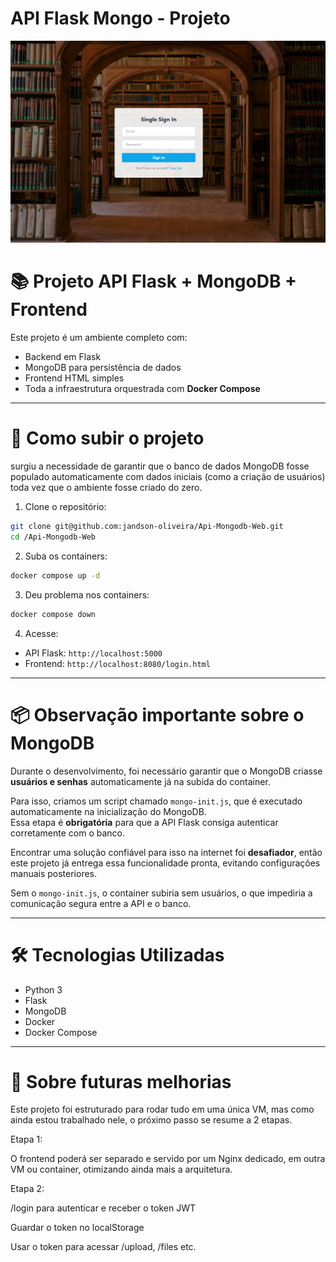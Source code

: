 # API Flask Mongo - Projeto

![Tela de Login](frontend/assets/image.png)



# 📚 Projeto API Flask + MongoDB + Frontend

Este projeto é um ambiente completo com:

- Backend em Flask
- MongoDB para persistência de dados
- Frontend HTML simples
- Toda a infraestrutura orquestrada com **Docker Compose**

---

# 🚀 Como subir o projeto
surgiu a necessidade de garantir que o banco de dados MongoDB fosse populado automaticamente
com dados iniciais (como a criação de usuários) toda vez que o ambiente fosse criado do zero.


1. Clone o repositório:
```bash
git clone git@github.com:jandson-oliveira/Api-Mongodb-Web.git
cd /Api-Mongodb-Web
```

2. Suba os containers:

```bash
docker compose up -d
```

3. Deu problema nos containers:

```bash
docker compose down
```

4. Acesse:

- API Flask: `http://localhost:5000`
- Frontend: `http://localhost:8080/login.html`

---

# 📦 Observação importante sobre o MongoDB

Durante o desenvolvimento, foi necessário garantir que o MongoDB criasse **usuários e senhas** automaticamente já na subida do container.

Para isso, criamos um script chamado `mongo-init.js`, que é executado automaticamente na inicialização do MongoDB.  
Essa etapa é **obrigatória** para que a API Flask consiga autenticar corretamente com o banco.

Encontrar uma solução confiável para isso na internet foi **desafiador**, então este projeto já entrega essa funcionalidade pronta, evitando configurações manuais posteriores.

Sem o `mongo-init.js`, o container subiria sem usuários, o que impediria a comunicação segura entre a API e o banco.

---

# 🛠️ Tecnologias Utilizadas

- Python 3
- Flask
- MongoDB
- Docker
- Docker Compose

---

# 🌟 Sobre futuras melhorias

Este projeto foi estruturado para rodar tudo em uma única VM, mas como ainda estou trabalhado nele, o próximo passo se resume a 2 etapas.

Etapa 1:

O frontend poderá ser separado e servido por um Nginx dedicado, em outra VM ou container, otimizando ainda mais a arquitetura.

Etapa 2:

/login para autenticar e receber o token JWT

Guardar o token no localStorage

Usar o token para acessar /upload, /files etc.

